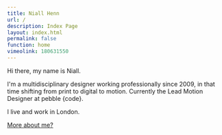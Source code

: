 ```yaml
---
title: Niall Henn
url: /
description: Index Page
layout: index.html
permalink: false
function: home
vimeolink: 180631550
---
```

Hi there, my name is Niall.

I'm a multidisciplinary designer working professionally since 2009, in that time shifting from print to digital to motion. Currently the Lead Motion Designer at pebble {code}.

I live and work in London.

[More about me?](/about/)